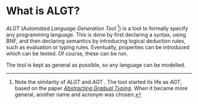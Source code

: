  What is ALGT?
===============

_ALGT_ (_Automated Language Generation Tool_ [^AGT-Name]) is a tool to formally specify any programming language. This is done by first declaring a syntax, using BNF, and then declaring semantics by introducing logical deduction rules, such as evaluation or typing rules.  Eventually, properties can be introduced which can be tested. Of course, these can be run.

The tool is kept as general as possible, so any language can be modelled.


[^AGT-Name]: Note the similarity of _ALGT_ and _AGT_ . The tool started its life as _AGT_, based on the paper [_Abstracting Gradual Typing_](https://pleiad.cl/papers/2016/garciaAl-popl2016.pdf). When it became more general, another name and acronym was chosen.
